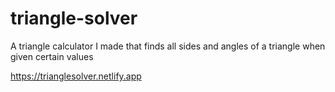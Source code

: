 # triangle-solver
A triangle calculator I made that finds all sides and angles of a triangle when given certain values

https://trianglesolver.netlify.app
